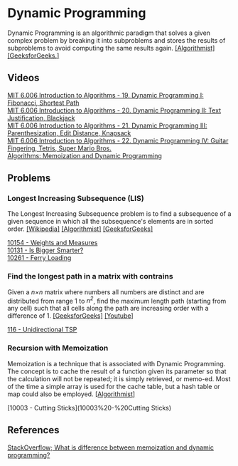 # Dynamic Programming

Dynamic Programming is an algorithmic paradigm that solves a given complex problem 
by breaking it into subproblems and stores the results of subproblems to avoid computing 
the same results again.
[\[Algorithmist\]](http://www.algorithmist.com/index.php/Dynamic_Programming)
[\[GeeksforGeeks.\]](http://www.geeksforgeeks.org/dynamic-programming-set-1/)  


## Videos

[MIT 6.006 Introduction to Algorithms - 19. Dynamic Programming I: Fibonacci, Shortest Path](https://www.youtube.com/watch?v=OQ5jsbhAv_M)  
[MIT 6.006 Introduction to Algorithms - 20. Dynamic Programming II: Text Justification, Blackjack](https://www.youtube.com/watch?v=ENyox7kNKeY)  
[MIT 6.006 Introduction to Algorithms - 21. Dynamic Programming III: Parenthesization, Edit Distance, Knapsack](https://www.youtube.com/watch?v=ocZMDMZwhCY)  
[MIT 6.006 Introduction to Algorithms - 22. Dynamic Programming IV: Guitar Fingering, Tetris, Super Mario Bros.](https://www.youtube.com/watch?v=tp4_UXaVyx8)  
[Algorithms: Memoization and Dynamic Programming](https://www.youtube.com/watch?v=P8Xa2BitN3I)  



## Problems

### Longest Increasing Subsequence (LIS)

The Longest Increasing Subsequence problem is to find a subsequence of a given sequence 
in which all the subsequence's elements are in sorted order.
[\[Wikipedia\]](https://en.wikipedia.org/wiki/Longest_increasing_subsequence)
[\[Algorithmist\]](http://www.algorithmist.com/index.php/Longest_Increasing_Subsequence)
[\[GeeksforGeeks\]](http://www.geeksforgeeks.org/dynamic-programming-set-3-longest-increasing-subsequence/)  

[10154 - Weights and Measures](10154%20-%20Weights%20and%20Measures)  
[10131 - Is Bigger Smarter?](10131%20-%20Is%20Bigger%20Smarter%3F)  
[10261 - Ferry Loading](10261%20-%20Ferry%20Loading)


### Find the longest path in a matrix with contrains

Given a *n×n* matrix where numbers all numbers are distinct and are distributed from range 1 to *n<sup>2</sup>*, 
find the maximum length path (starting from any cell) such that all cells along the path are 
increasing order with a difference of 1.
[\[GeeksforGeeks\]](http://www.geeksforgeeks.org/find-the-longest-path-in-a-matrix-with-given-constraints/)
[\[Youtube\]](https://www.youtube.com/watch?v=lBRtnuxg-gU)  

[116 - Unidirectional TSP](116%20-%20Unidirectional%20TSP)


### Recursion with Memoization

Memoization is a technique that is associated with Dynamic Programming. The concept is to cache the result 
of a function given its parameter so that the calculation will not be repeated; it is simply retrieved, 
or memo-ed. Most of the time a simple array is used for the cache table, but a hash table or map 
could also be employed. [\[Algorithmist\]](http://www.algorithmist.com/index.php/Memoization)  

[10003 - Cutting Sticks](10003%20-%20Cutting Sticks) 



## References

[StackOverflow; What is difference between memoization and dynamic programming?](http://stackoverflow.com/questions/6184869/what-is-difference-between-memoization-and-dynamic-programming)

